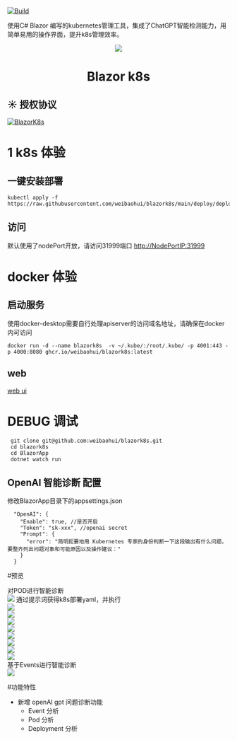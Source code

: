 [![Build](https://github.com/weibaohui/blazork8s/actions/workflows/BlazorApp.yml/badge.svg)](https://github.com/weibaohui/blazork8s/actions/workflows/server.yml)

使用C# Blazor 编写的kubernetes管理工具，集成了ChatGPT智能检测能力，用简单易用的操作界面，提升k8s管理效率。

<p align="center">
  <a href="https://github.com/weibaohui/blazork8s">
    <img src="https://raw.githubusercontent.com/weibaohui/blazork8s/main/BlazorApp/wwwroot/pro_icon.svg">
  </a>
</p>

<h1 align="center"> Blazor k8s </h1>

## ☀️ 授权协议

[![BlazorK8s](https://img.shields.io/badge/License-MIT-blue?style=flat-square)](https://github.com/weibaohui/blazork8s/blob/master/LICENSE)

# 1 k8s 体验

## 一键安装部署

```docker
kubectl apply -f https://raw.githubusercontent.com/weibaohui/blazork8s/main/deploy/deployment.yaml
```

## 访问

默认使用了nodePort开放，请访问31999端口
[http://NodePortIP:31999](http://127.0.0.1:31999)

# docker 体验

## 启动服务

使用docker-desktop需要自行处理apiserver的访问域名地址，请确保在docker内可访问

```docker
docker run -d --name blazork8s  -v ~/.kube/:/root/.kube/ -p 4001:443 -p 4000:8080 ghcr.io/weibaohui/blazork8s:latest
```

## web

[web ui](http://localhost:4000)

# DEBUG 调试

```
 git clone git@github.com:weibaohui/blazork8s.git
 cd blazork8s
 cd BlazorApp
 dotnet watch run
```

## OpenAI 智能诊断 配置

修改BlazorApp目录下的appsettings.json

```
  "OpenAI": {
    "Enable": true, //是否开启
    "Token": "sk-xxx", //openai secret
    "Prompt": {
      "error": "简明扼要地用 Kubernetes 专家的身份判断一下这段输出有什么问题，要整齐列出问题对象和可能原因以及操作建议："
    }
  }
```

#预览
<p align="left">
对POD进行智能诊断<br>
 <img src="https://raw.githubusercontent.com/weibaohui/blazork8s/main/docs/img/POD-analyze.gif">
通过提示词获得k8s部署yaml，并执行<br>
     <img src="https://raw.githubusercontent.com/weibaohui/blazork8s/main/docs/img/gpt-deploy.gif">
<br>
     <img src="https://raw.githubusercontent.com/weibaohui/blazork8s/main/docs/img/node.png"><br>
     <img src="https://raw.githubusercontent.com/weibaohui/blazork8s/main/docs/img/deploy.png"><br>
     <img src="https://raw.githubusercontent.com/weibaohui/blazork8s/main/docs/img/deploy-1.png"><br>
     <img src="https://raw.githubusercontent.com/weibaohui/blazork8s/main/docs/img/rs.png"><br>
     <img src="https://raw.githubusercontent.com/weibaohui/blazork8s/main/docs/img/rs-1.png"><br>
     <img src="https://raw.githubusercontent.com/weibaohui/blazork8s/main/docs/img/pod.png"><br>
     <img src="https://raw.githubusercontent.com/weibaohui/blazork8s/main/docs/img/pod-1.png"><br>
基于Events进行智能诊断<br>
<img src="https://raw.githubusercontent.com/weibaohui/blazork8s/main/docs/img/events-advice.png">

</p>

#功能特性

* 新增 openAI gpt 问题诊断功能
    * Event 分析
    * Pod 分析
    * Deployment 分析
